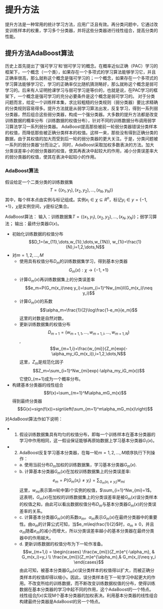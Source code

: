 # 提升方法
提升方法是一种常用的统计学习方法，应用广泛且有效。再分类问题中，它通过改变训练样本的权重，学习多个分类器，并将这些分类器进行线性组合，提高分类的性能。

## 提升方法AdaBoost算法
历史上首先提出了‘强可学习’和‘弱可学习’的概念。在概率近似正确（PAC）学习的框架下，一个概念（一个类），如果存在一个多项式的学习算法能够学习它，并且正确率很高，那么就称这个概念是强可学习的；一个概念，如果存在一个多项式的学习算法能够学习它，学习的正确率仅比随机猜测略好，那么就称这个概念是弱可学习的。后来有人证明抢课学习与弱可学习是等价的，也就是说，在PAC学习的框架下，一个概念是强可学习的充分必要条件是这个概念是弱可学习的。
对于分类问题而言，给定一个训练样本集，求比较粗糙的分类规则（弱分类器）要比求精确的分类规则容易得多。提升方法就是从弱学习算法出发，反复学习，得到一系列弱分类器，然后组合这些弱分类器，构成一个强分类器。大多数的提升方法都是改变训练数据的概率分布（训练数据的权值分布），针对不同的训练数据分布调用弱学习算法学习一系列弱分类器。
AdaBoost提高那些被前一轮弱分类器错误分类样本的权值，而降低那些被正确分类样本的权值。这样一来，那些没有得到正确分类的数据，由于其权值的加大而受到后一轮的弱分类器的更大关注。于是，分类问题被一系列的弱分类器‘分而治之’。同时，AdaBoost采取加权多数表决的方法。加大分类误差率小的弱分类器的权值，使其再表决中起较大的作用，减小分类误差率大的弱分类器的权值，使其在表决中起较小的作用。

### AdaBoost算法
假设给定一个二类分类的训练数据集$$T=\lbrace (x_1,y_1),(x_2,y_2),...,(x_N,y_N)\rbrace$$其中，每个样本点由实例与标记组成。实例$x_i\in \chi\subseteq R^n$，标记$y_i\in y=\lbrace -1,+1\rbrace$，$\chi$是实例空间，$y$是标记集合。

AdaBoost算法：
输入：训练数据集$T=\lbrace (x_1,y_1),(x_2,y_2),...,(x_N,y_N)\rbrace$；弱学习算法；
输出：最终分类器$G(x)$。

- 初始化训练数据的权值分布$$D_1=(w_{11},\dots,w_{1i},\dots,w_{1N}), w_{1i}=\frac{1}{N},i=1,2,\dots,N$$
- 对$m=1,2,\dots,M$
    - 使用具有权值分布$D_m$的训练数据集学习，得到基本分类器$$G_m(x):\chi\to\lbrace -1,+1\rbrace$$
    - 计算$G_m(x)$再训练数据集上的分类误差率$$e_m=P(G_m(x_i)\neq y_i)=\sum_{i=1}^Nw_{mi}I(G_m(x_i)\neq y_i)$$
    - 计算$G_m(x)$的系数$$\alpha_m=\frac{1}{2}\log\frac{1-e_m}{e_m}$$这里的对数是自然对数。
    - 更新训练数据集的权值分布$$D_{m+1}=(w_{m+1,1},\dots,w_{m+1,i},\dots,w_{m+1,N})$$,$$w_{m+1,i}=\frac{w_{mi}}{Z_m}exp(-\alpha_my_iG_m(x_i)),i=1,2,\dots,N$$这里，$Z_m$是规范化因子$$Z_m=\sum_{i=1}^Nw_{mi}exp(-\alpha_my_iG_m(x))$$它使D_{m+1}成为一个概率分布。
- 构建基本分类器的线性组合$$f(x)=\sum_{m=1}^M\alpha_mG_m(x)$$得到最终分类器$$G(x)=sign(f(x))=sign\left(\sum_{m=1}^m\alpha_mG_m(x)\right)$$

对AdaBoost算法作如下说明：
- 1. 假设训练数据集具有均匀的权值分布，即每一个训练样本在基本分类器的学习中作用相同，这一假设保证能够再原始数据上学习基本分类器$G_1(x)$。
- 2. AdaBoost反复学习基本分类器，在每一轮$m=1,2,\dots,M$顺序执行下列操作：
    - a. 使用当前分布$D_m$加权的训练数据集，学习基本分类器$G_m(x)$.
    - b. 计算基本分类器$G_m(x)$在加权训练数据集上的分类误差率:$$e_m=P(G_m(x_i)\neq y_i)=\sum_{G_m(x_i\neq y_i)}w_{mi}$$这里，$w_{mi}$表示第$m$轮中第i个实例的权值，$\sum_{i=1}^Nw_{mi}=1$。这表明，$G_m(x)$在加权的训练数据集上的分类误差率是被$G_m(x)$误分类样本的权值之和，由此可以看出数据权值分布$D_m$与基本分类器$G_m(x)$的分类误差率的关系。
    - c. 计算基本分类器$G_m(x)$的系数$\alpha_m$。$\alpha_m$表示$G_m(x)$在最终分类器中的重要性。由$\alpha_m$的计算公式可知，当$e_m\leq\frac{1}{2}$时，$\alpha_m\geq0$，并且$\alpha_m$随着$e_m$的减小而增大，所以分类误差率越小的基本分类器在最终分类器中的作用越大。
    - d. 更新训练数据的权值分布为下一轮作准备。
    $$w_{m+1,i} =
    \begin{cases}
    \frac{w_{mi}}{Z_m}e^{-\alpha_m}, & G_m(x_i)=y_i \\
    \frac{w_{mi}}{Z_m}e^{\alpha_m},&  G_m(x_i)\neq y_i 
    \end{cases}$$
由此可知，被基本分类器$G_m(x)$误分类样本的权值得以扩大，而被正确分类样本的权值却得以缩小。因此，误分类样本在下一轮学习中起更大的作用。不改变所给的训练数据，而不断改变训练数据权值的分布，使得训练数据在基本分类器的学习中起不同的作用，这个AdaBoost的一个特点。
线性组合$f(x)$实现M个基本分类器的加权表决。利用基本分类器的线性组合构建最终分类器是AdaBoost的另一个特点。
